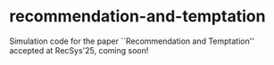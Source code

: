 # recommendation-and-temptation

Simulation code for the paper ``Recommendation and Temptation'' accepted at RecSys'25, coming soon!
